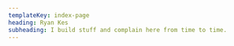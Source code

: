 ```yaml
---
templateKey: index-page
heading: Ryan Kes
subheading: I build stuff and complain here from time to time.
---
```


